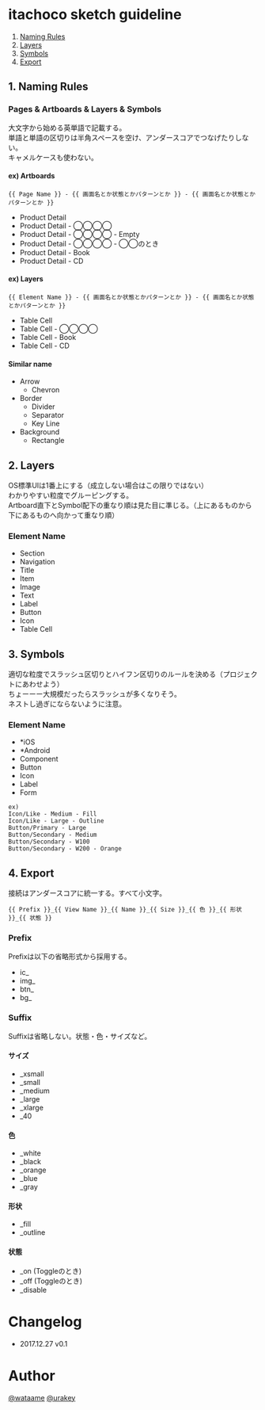 # itachoco sketch guideline

1. [Naming Rules](#naming-rules)
1. [Layers](#layers)
1. [Symbols](#symbols)
1. [Export](#export)

## 1. Naming Rules

### Pages & Artboards & Layers & Symbols

大文字から始める英単語で記載する。  
単語と単語の区切りは半角スペースを空け、アンダースコアでつなげたりしない。  
キャメルケースも使わない。

#### ex) Artboards

```
{{ Page Name }} - {{ 画面名とか状態とかパターンとか }} - {{ 画面名とか状態とかパターンとか }}
```

- Product Detail
- Product Detail - ◯◯◯◯
- Product Detail - ◯◯◯◯ - Empty
- Product Detail - ◯◯◯◯ - ◯◯のとき
- Product Detail - Book
- Product Detail - CD

#### ex) Layers

```
{{ Element Name }} - {{ 画面名とか状態とかパターンとか }} - {{ 画面名とか状態とかパターンとか }}
```

- Table Cell
- Table Cell - ◯◯◯◯
- Table Cell - Book
- Table Cell - CD

#### Similar name

- Arrow
  - Chevron
- Border
  - Divider
  - Separator
  - Key Line
- Background
  - Rectangle


## 2. Layers

OS標準UIは1番上にする（成立しない場合はこの限りではない）  
わかりやすい粒度でグルーピングする。  
Artboard直下とSymbol配下の重なり順は見た目に準じる。（上にあるものから下にあるものへ向かって重なり順）

### Element Name

- Section
- Navigation
- Title
- Item
- Image
- Text
- Label
- Button
- Icon
- Table Cell


## 3. Symbols

適切な粒度でスラッシュ区切りとハイフン区切りのルールを決める（プロジェクトにあわせよう）  
ちょーーー大規模だったらスラッシュが多くなりそう。  
ネストし過ぎにならないように注意。

### Element Name

- *iOS
- *Android
- Component
- Button
- Icon
- Label
- Form

```
ex)
Icon/Like - Medium - Fill
Icon/Like - Large - Outline
Button/Primary - Large
Button/Secondary - Medium
Button/Secondary - W100
Button/Secondary - W200 - Orange
```

## 4. Export

接続はアンダースコアに統一する。すべて小文字。

```
{{ Prefix }}_{{ View Name }}_{{ Name }}_{{ Size }}_{{ 色 }}_{{ 形状 }}_{{ 状態 }}
```

### Prefix

Prefixは以下の省略形式から採用する。

- ic_
- img_
- btn_
- bg_

### Suffix

Suffixは省略しない。状態・色・サイズなど。

#### サイズ

- _xsmall
- _small
- _medium
- _large
- _xlarge
- _40

#### 色

- _white
- _black
- _orange
- _blue
- _gray

#### 形状

- _fill
- _outline

#### 状態

- _on (Toggleのとき)
- _off (Toggleのとき)
- _disable


# Changelog

- 2017.12.27 v0.1


# Author

[@wataame](https://twitter.com/wataame)
[@urakey](https://twitter.com/urakey)
